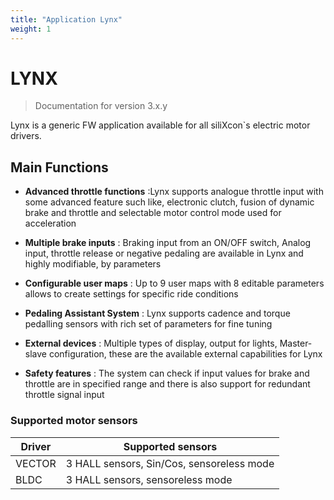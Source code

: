 ```yaml
---
title: "Application Lynx"
weight: 1
---
```


# LYNX

> Documentation for version 3.x.y

Lynx is a generic FW application available for all siliXcon`s electric motor drivers. 

## Main Functions


- **Advanced throttle functions** :Lynx supports analogue throttle input with some advanced feature such like, electronic clutch, fusion of dynamic brake and throttle and selectable motor control mode used for acceleration  

- **Multiple brake inputs** : Braking input from an ON/OFF switch, Analog input, throttle release or negative pedaling are available in Lynx and highly modifiable, by parameters

- **Configurable user maps** : Up to 9 user maps with 8 editable parameters allows to create settings for specific ride conditions

- **Pedaling Assistant System** : Lynx supports cadence and torque pedalling sensors with rich set of parameters for fine tuning

- **External devices** : Multiple types of display, output for lights, Master-slave configuration, these are the available external capabilities for Lynx

- **Safety features** : The system can check if input values for brake and throttle are in specified range and there is also support for redundant throttle signal input


### Supported motor sensors

| Driver | Supported sensors | 
| --- | --- |
| VECTOR | 3 HALL sensors, Sin/Cos, sensoreless mode |
| BLDC | 3 HALL sensors, sensoreless mode |
